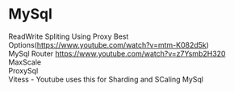 # MySql 
ReadWrite Spliting Using Proxy Best Options(https://www.youtube.com/watch?v=mtm-K082d5k)  
MySql Router   https://www.youtube.com/watch?v=z7Ysmb2H320  
MaxScale  
ProxySql  
Vitess - Youtube uses this for Sharding and SCaling MySql



